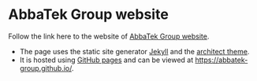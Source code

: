 # AbbaTek Group website 

Follow the link here to the website of [AbbaTek Group website](https://abbatek-group.github.io).

* The page uses the static site generator [Jekyll][jekyll] and the [architect theme][architect].
* It is hosted using [GitHub pages][github_pages] and can be viewed at https://abbatek-group.github.io/.

[jekyll]:       https://jekyllrb.com/
[architect]:    https://github.com/pages-themes/architect
[github_pages]: https://pages.github.com/
